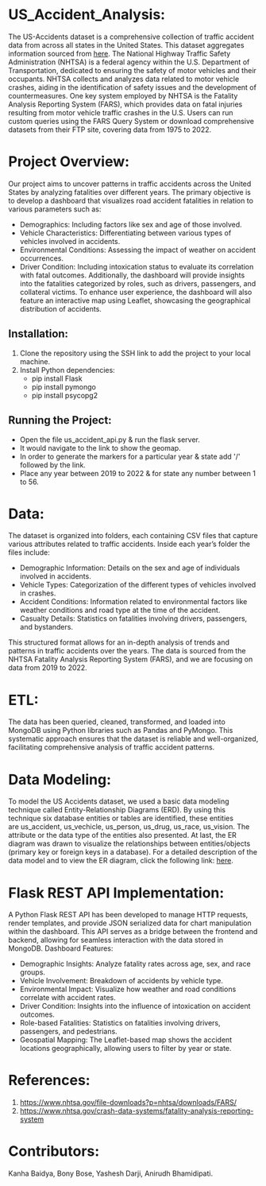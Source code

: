 

# US_Accident_Analysis:

The US-Accidents dataset is a comprehensive collection of traffic accident data from across all states in the United States. This dataset aggregates information sourced from  [here](https://www.nhtsa.gov/file-downloads?p=nhtsa/downloads/FARS/). The National Highway Traffic Safety Administration (NHTSA) is a federal agency within the U.S. Department of Transportation, dedicated to ensuring the safety of motor vehicles and their occupants. NHTSA collects and analyzes data related to motor vehicle crashes, aiding in the identification of safety issues and the development of countermeasures.
One key system employed by NHTSA is the Fatality Analysis Reporting System (FARS), which provides data on fatal injuries resulting from motor vehicle traffic crashes in the U.S. Users can run custom queries using the FARS Query System or download comprehensive datasets from their FTP site, covering data from 1975 to 2022.

# Project Overview:

Our project aims to uncover patterns in traffic accidents across the United States by analyzing fatalities over different years. The primary objective is to develop a dashboard that visualizes road accident fatalities in relation to various parameters such as:
   * Demographics: Including factors like sex and age of those involved.
   * Vehicle Characteristics: Differentiating between various types of vehicles involved in accidents.
   * Environmental Conditions: Assessing the impact of weather on accident occurrences.
   * Driver Condition: Including intoxication status to evaluate its correlation with fatal outcomes.
Additionally, the dashboard will provide insights into the fatalities categorized by roles, such as drivers, passengers, and collateral victims. To enhance user experience, the dashboard will also feature an interactive map using Leaflet, showcasing the geographical distribution of accidents.

## Installation:
1. Clone the repository using the SSH link to add the project to your local machine.
2. Install Python dependencies:
    * pip install Flask
    * pip install pymongo
    * pip install psycopg2
      
## Running the Project:
  * Open the file us_accident_api.py & run the flask server.
  * It would navigate to the link to show the geomap.
  * In order to generate the markers for a particular year & state add '/' followed by the link.
  * Place any year between 2019 to 2022 & for state any number between 1 to 56.

# Data:
The dataset is organized into folders, each containing CSV files that capture various attributes related to traffic accidents. Inside each year’s folder the files include:
  * Demographic Information: Details on the sex and age of individuals involved in accidents.
  * Vehicle Types: Categorization of the different types of vehicles involved in crashes.
  * Accident Conditions: Information related to environmental factors like weather conditions and road type at the time of the accident.
  * Casualty Details: Statistics on fatalities involving drivers, passengers, and bystanders.
        
This structured format allows for an in-depth analysis of trends and patterns in traffic accidents over the years. The data is sourced from the NHTSA Fatality Analysis Reporting System (FARS), and we are focusing on data from 2019 to 2022.

# ETL:

The data has been queried, cleaned, transformed, and loaded into MongoDB using Python libraries such as Pandas and PyMongo. This systematic approach ensures that the dataset is reliable and well-organized, facilitating comprehensive analysis of traffic accident patterns.

# Data Modeling:
 
To model the US Accidents dataset, we used a basic data modeling technique called Entity-Relationship Diagrams (ERD). By using this technique six database entities or tables are identified, these entities are us_accident, us_vechicle, us_person, us_drug, us_race, us_vision. The attribute or the data type of the entities also presented. At last, the ER diagram was drawn to visualize the relationships between entities/objects (primary key or foreign keys in a database). For a detailed description of the data model and to view the ER diagram, click the following link: [here](https://github.com/bbose2023/US_Accident_Analysis/blob/kanha3/Resources/us_accident_ERD/QuickDBD-Accident_ERD.png).

# Flask REST API Implementation:

A Python Flask REST API has been developed to manage HTTP requests, render templates, and provide JSON serialized data for chart manipulation within the dashboard. This API serves as a bridge between the frontend and backend, allowing for seamless interaction with the data stored in MongoDB.
Dashboard Features:
   * Demographic Insights: Analyze fatality rates across age, sex, and race groups.
   * Vehicle Involvement: Breakdown of accidents by vehicle type.
   * Environmental Impact: Visualize how weather and road conditions correlate with accident rates.
   * Driver Condition: Insights into the influence of intoxication on accident outcomes.
   * Role-based Fatalities: Statistics on fatalities involving drivers, passengers, and pedestrians.
   * Geospatial Mapping: The Leaflet-based map shows the accident locations geographically, allowing users to filter by year or state.

# References:
   1. https://www.nhtsa.gov/file-downloads?p=nhtsa/downloads/FARS/
   2. https://www.nhtsa.gov/crash-data-systems/fatality-analysis-reporting-system

# Contributors:
   Kanha Baidya,
   Bony Bose,
   Yashesh Darji,
   Anirudh Bhamidipati.

  









